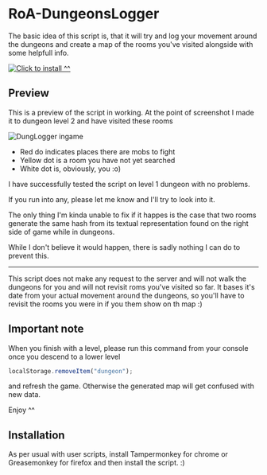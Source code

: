 # RoA-DungeonsLogger
The basic idea of this script is, that it will try and log your movement around the dungeons
and create a map of the rooms you've visited alongside with some helpfull info.

[![](http://i.imgur.com/NjU8JYl.png "Click to install ^^")](https://github.com/edvordo/RoA-DungeonsLogger/raw/master/RoADungeons.user.js)

## Preview
This is a preview of the script in working.
At the point of screenshot I made it to dungeon level 2 and have visited these rooms

![DungLogger ingame](http://i.imgur.com/XNAv1sH.png "This is what DL will look like in your game")

 * Red do indicates places there are mobs to fight
 * Yellow dot is a room you have not yet searched
 * White dot is, obviously, you :o)

I have successfully tested the script on level 1 dungeon with no problems.

If you run into any, please let me know and I'll try to look into it.

The only thing I'm kinda unable to fix if it happes is the case that two rooms generate the same hash from its textual representation found on the right side of game while in dungeons.

While I don't believe it would happen, there is sadly nothing I can do to prevent this.

<hr>

This script does not make any request to the server and will not walk the dungeons for you and will not revisit roms you've visited so far. It bases it's date from your actual movement around the dungeons, so you'll have to revisit the rooms you were in if you them show on th map :)

## Important note
When you finish with a level, please run this command from your console once you descend to a lower level 

```js
localStorage.removeItem("dungeon");
```

and refresh the game. Otherwise the generated map will get confused with new data.

Enjoy ^^

## Installation
As per usual with user scripts, install Tampermonkey for chrome or Greasemonkey for firefox and then install the script. :)
